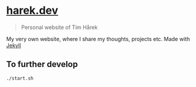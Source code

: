 # [harek.dev](https://harek.dev)

> Personal website of Tim Hårek

My very own website, where I share my thoughts, projects etc. Made with [Jekyll](https://jekyllrb.com/)

## To further develop

```sh
./start.sh
```
